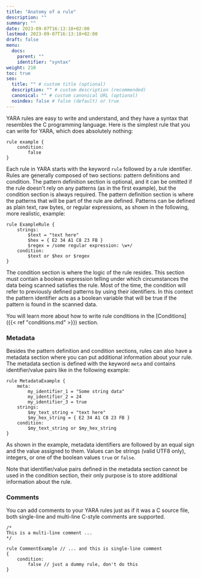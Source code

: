 ```yaml
---
title: "Anatomy of a rule"
description: ""
summary: ""
date: 2023-09-07T16:13:18+02:00
lastmod: 2023-09-07T16:13:18+02:00
draft: false
menu:
  docs:
    parent: ""
    identifier: "syntax"
weight: 210
toc: true
seo:
  title: "" # custom title (optional)
  description: "" # custom description (recommended)
  canonical: "" # custom canonical URL (optional)
  noindex: false # false (default) or true
---
```


YARA rules are easy to write and understand, and they have a syntax that
resembles the C programming language. Here is the simplest rule that you can
write for YARA, which does absolutely nothing:

```
rule example {
    condition:
        false
}
```

Each rule in YARA starts with the keyword `rule` followed by a rule identifier.
Rules are generally composed of two sections: pattern definitions and condition.
The pattern definition section is optional, and it can be omitted if the rule
doesn't rely on any patterns (as in the first example), but the condition
section is always required. The pattern definition section is where the patterns
that will be part of the rule are defined. Patterns can be defined as plain
text, raw bytes, or regular expressions, as shown in the following, more
realistic, example:

```yara
rule ExampleRule {
    strings:
        $text = "text here"
        $hex = { E2 34 A1 C8 23 FB }
        $regex = /some regular expression: \w+/
    condition:
        $text or $hex or $regex
}
```

The condition section is where the logic of the rule resides. This section must
contain a boolean expression telling under which circumstances the data being
scanned satisfies the rule. Most of the time, the condition will refer to
previously defined patterns by using their identifiers. In this context the
pattern identifier acts as a boolean variable that will be true if the pattern
is found in the scanned data.

You will learn more about how to write rule conditions in the [Conditions]({{<
ref "conditions.md" >}}) section.

### Metadata

Besides the pattern definition and condition sections, rules can also have a
metadata section where you can put additional information about your rule. The
metadata section is defined with the keyword `meta` and contains
identifier/value pairs like in the following example:

```yara
rule MetadataExample {
    meta:
        my_identifier_1 = "Some string data"
        my_identifier_2 = 24
        my_identifier_3 = true
    strings:
        $my_text_string = "text here"
        $my_hex_string = { E2 34 A1 C8 23 FB }
    condition:
        $my_text_string or $my_hex_string
}
```

As shown in the example, metadata identifiers are followed by an equal sign and
the value assigned to them. Values can be strings (valid UTF8 only), integers,
or one of the boolean values `true` or `false`.

Note that identifier/value pairs defined in the metadata section cannot be used
in the condition section, their only purpose is to store additional information
about the rule.

### Comments

You can add comments to your YARA rules just as if it was a C source file, both
single-line and multi-line C-style comments are supported.

```yara
/*
This is a multi-line comment ...
*/

rule CommentExample // ... and this is single-line comment
{
    condition:
        false // just a dummy rule, don't do this
}
```